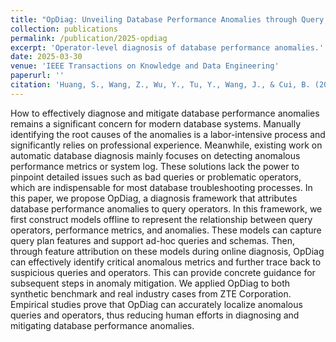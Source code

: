 ```yaml
---
title: "OpDiag: Unveiling Database Performance Anomalies through Query Operator Attribution [Accepted]"
collection: publications
permalink: /publication/2025-opdiag
excerpt: 'Operator-level diagnosis of database performance anomalies.'
date: 2025-03-30
venue: 'IEEE Transactions on Knowledge and Data Engineering'
paperurl: ''
citation: 'Huang, S., Wang, Z., Wu, Y., Tu, Y., Wang, J., & Cui, B. (2025). OpDiag: Unveiling Database Performance Anomalies through Query Operator Attribution. IEEE Transactions on Knowledge and Data Engineering.'
---
```

How to effectively diagnose and mitigate database performance anomalies remains a significant concern for modern database systems. Manually identifying the root causes of the anomalies is a labor-intensive process and significantly relies on professional experience. Meanwhile, existing work on automatic database diagnosis mainly focuses on detecting anomalous performance metrics or system log. These solutions lack the power to pinpoint detailed issues such as bad queries or problematic operators, which are indispensable for most database troubleshooting processes. In this paper, we propose OpDiag, a diagnosis framework that attributes database performance anomalies to query operators. In this framework, we first construct models offline to represent the relationship between query operators, performance metrics, and anomalies. These models can capture query plan features and support ad-hoc queries and schemas. Then, through feature attribution on these models during online diagnosis, OpDiag can effectively identify critical anomalous metrics and further trace back to suspicious queries and operators. This can provide concrete guidance for subsequent steps in anomaly mitigation. We applied OpDiag to both synthetic benchmark and real industry cases from ZTE Corporation. Empirical studies prove that OpDiag can accurately localize anomalous queries and operators, thus reducing human efforts in diagnosing and mitigating database performance anomalies.